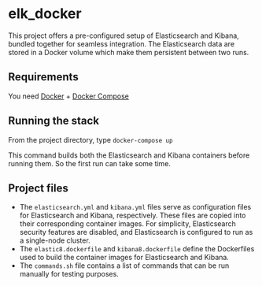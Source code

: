 # elk_docker

This project offers a pre-configured setup of Elasticsearch and Kibana, bundled together for seamless integration. The
Elasticsearch data are stored in a Docker volume which make them persistent between two runs.

## Requirements

You need [Docker](https://docs.docker.com/engine/install/) + [Docker Compose](https://docs.docker.com/compose/install/linux/#install-using-the-repository) 

## Running the stack

From the project directory, type ``docker-compose up``

This command builds both the Elasticsearch and Kibana containers before running them. So the first run can take some time.

## Project files
- The ``elasticsearch.yml`` and ``kibana.yml`` files serve as configuration files for Elasticsearch and Kibana, respectively. 
These files are copied into their corresponding container images. For simplicity, Elasticsearch security features are 
disabled, and Elasticsearch is configured to run as a single-node cluster.
- The ``elastic8.dockerfile`` and ``kibana8.dockerfile`` define the Dockerfiles used to build the container images for 
Elasticsearch and Kibana.
- The ``commands.sh`` file contains a list of commands that can be run manually for testing purposes.
